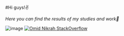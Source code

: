 #Hi guys!✌

_Here you can find the results of my studies and work🧠_

![image](https://user-images.githubusercontent.com/93606758/154111887-8094b7ba-9ab5-4322-8a78-38f4f1771dc7.png)
[![Omid Nikrah StackOverflow](https://github-readme-stackoverflow.vercel.app/?userID=6558042&theme=dark)](https://github.com/okurguz)
